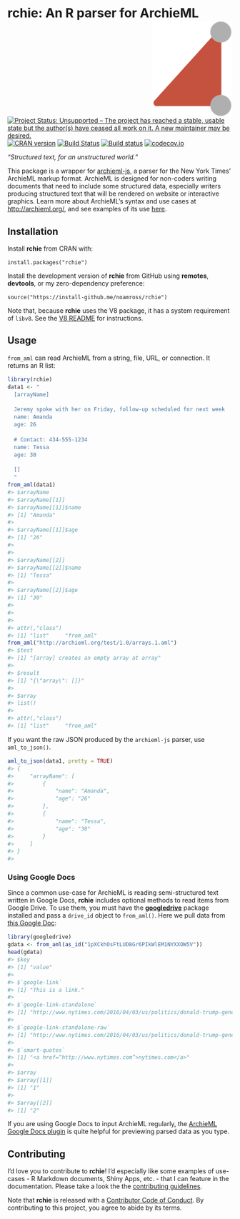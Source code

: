 
<!-- README.md is generated from README.Rmd. Please edit that file -->

# rchie: An R parser for ArchieML <img src="man/figures/logo.png" align="right" />

[![Project Status: Unsupported – The project has reached a stable, usable state but the author(s) have ceased all work on it. A new maintainer may be desired.](https://www.repostatus.org/badges/latest/unsupported.svg)](https://www.repostatus.org/#unsupported)
[![CRAN
version](http://www.r-pkg.org/badges/version/rchie)](https://cran.r-project.org/package=rchie)
[![Build
Status](https://travis-ci.org/noamross/rchie.svg?branch=master)](https://travis-ci.org/noamross/rchie)
[![Build
status](https://ci.appveyor.com/api/projects/status/osig88jvixel2taa/branch/master?svg=true)](https://ci.appveyor.com/project/NoamRoss/rchie/branch/master)
[![codecov.io](https://codecov.io/github/noamross/rchie/coverage.svg?branch=master)](https://codecov.io/github/noamross/rchie?branch=master)

*“Structured text, for an unstructured world.”*

This package is a wrapper for
[archieml-js](https://github.com/newsdev/archieml-js), a parser for the
New York Times’ ArchieML markup format. ArchieML is designed for
non-coders writing documents that need to include some structured data,
especially writers producing structured text that will be rendered on
website or interactive graphics. Learn more about ArchieML’s syntax and
use cases at <http://archieml.org/>, and see examples of its use
[here](https://awards.journalists.org/entries/archieml/).

## Installation

Install **rchie** from CRAN with:

    install.packages("rchie")

Install the development version of **rchie** from GitHub using
**remotes**, **devtools**, or my zero-dependency preference:

    source("https://install-github.me/noamross/rchie")

Note that, because **rchie** uses the V8 package, it has a system
requirement of `libv8`. See the [V8
README](https://github.com/jeroen/V8#v8) for instructions.

## Usage

`from_aml` can read ArchieML from a string, file, URL, or connection. It
returns an R list:

``` r
library(rchie)
data1 <- "
  [arrayName]
  
  Jeremy spoke with her on Friday, follow-up scheduled for next week
  name: Amanda
  age: 26
  
  # Contact: 434-555-1234
  name: Tessa
  age: 30
  
  []
  "
from_aml(data1)
#> $arrayName
#> $arrayName[[1]]
#> $arrayName[[1]]$name
#> [1] "Amanda"
#> 
#> $arrayName[[1]]$age
#> [1] "26"
#> 
#> 
#> $arrayName[[2]]
#> $arrayName[[2]]$name
#> [1] "Tessa"
#> 
#> $arrayName[[2]]$age
#> [1] "30"
#> 
#> 
#> 
#> attr(,"class")
#> [1] "list"     "from_aml"
from_aml("http://archieml.org/test/1.0/arrays.1.aml")
#> $test
#> [1] "[array] creates an empty array at array"
#> 
#> $result
#> [1] "{\"array\": []}"
#> 
#> $array
#> list()
#> 
#> attr(,"class")
#> [1] "list"     "from_aml"
```

If you want the raw JSON produced by the `archieml-js` parser, use
`aml_to_json()`.

``` r
aml_to_json(data1, pretty = TRUE)
#> {
#>     "arrayName": [
#>         {
#>             "name": "Amanda",
#>             "age": "26"
#>         },
#>         {
#>             "name": "Tessa",
#>             "age": "30"
#>         }
#>     ]
#> }
#> 
```

### Using Google Docs

Since a common use-case for ArchieML is reading semi-structured text
written in Google Docs, **rchie** includes optional methods to read
items from Google Drive. To use them, you must have the
[**googledrive**](https://googledrive.tidyverse.org/) package installed
and pass a `drive_id` object to `from_aml()`. Here we pull data from
[this Google
Doc](https://drive.google.com/open?id=1oYHXxvzscBBSBhd6xg5ckUEZo3tLytk9zY0VV_Y7SGs):

``` r
library(googledrive)
gdata <- from_aml(as_id("1pXCkhOsFtLUD8Gr6PIkWlEM1NYXXOW5V"))
head(gdata)
#> $key
#> [1] "value"
#> 
#> $`google-link`
#> [1] "This is a link."
#> 
#> $`google-link-standalone`
#> [1] "http://www.nytimes.com/2016/04/03/us/politics/donald-trump-general-election.html?q=1#1"
#> 
#> $`google-link-standalone-raw`
#> [1] "http://www.nytimes.com/2016/04/03/us/politics/donald-trump-general-election.html?q=1#1"
#> 
#> $`smart-quotes`
#> [1] "<a href=“http://www.nytimes.com”>nytimes.com</a>"
#> 
#> $array
#> $array[[1]]
#> [1] "1"
#> 
#> $array[[2]]
#> [1] "2"
```

If you are using Google Docs to input ArchieML regularly, the [ArchieML
Google Docs
plugin](https://chrome.google.com/webstore/detail/archieml/jelifjgbakgjapbobohocpbpdoiljokp)
is quite helpful for previewing parsed data as you type.

## Contributing

I’d love you to contribute to **rchie**\! I’d especially like some
examples of use-cases - R Markdown documents, Shiny Apps, etc. - that I
can feature in the documentation. Please take a look the the
[contributing guidelines](CONTRIBUTING.md).

Note that **rchie** is released with a [Contributor Code of
Conduct](CODE_OF_CONDUCT.md). By contributing to this project, you agree
to abide by its terms.
